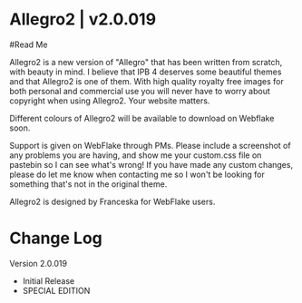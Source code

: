 # Allegro2 | v2.0.019
#Read Me

Allegro2 is a new version of "Allegro" that has been written from scratch, with beauty in mind. I believe that IPB 4 deserves some beautiful themes and that Allegro2 is one of them.
With high quality royalty free images for both personal and commercial use you will never have to worry about copyright when using Allegro2. Your website matters.
 
Different colours of Allegro2 will be available to download on Webflake soon.

Support is given on WebFlake through PMs. Please include a screenshot of any problems you are having, and show me your custom.css file on pastebin so I can see what's wrong! If you have made any custom changes, please do let me know when contacting me so I won't be looking for something that's not in the original theme. 


Allegro2 is designed by Franceska for WebFlake users.

# Change Log

Version 2.0.019
- Initial Release
- SPECIAL EDITION
